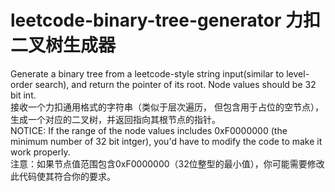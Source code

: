 # leetcode-binary-tree-generator 力扣二叉树生成器
Generate a binary tree from a leetcode-style string input(similar to level-order search), and return the pointer of its root. Node values should be 32 bit int.  
接收一个力扣通用格式的字符串（类似于层次遍历， 但包含用于占位的空节点）， 生成一个对应的二叉树，并返回指向其根节点的指针。  
NOTICE: If the range of the node values includes 0xF0000000 (the minimum number of 32 bit intger), you'd have to modify the code to make it work properly.  
注意：如果节点值范围包含0xF0000000（32位整型的最小值），你可能需要修改此代码使其符合你的要求。
